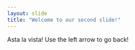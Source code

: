 ```yaml
---
layout: slide
title: "Welcome to our second slide!"
---
```

Asta la vista!
Use the left arrow to go back!
